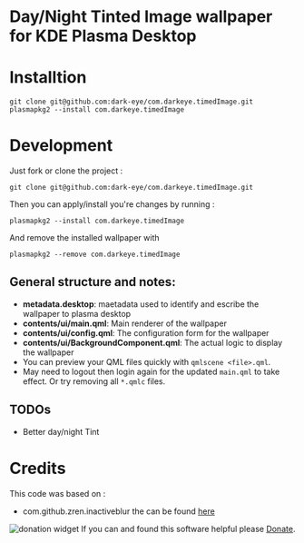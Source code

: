 # Day/Night Tinted Image wallpaper for KDE Plasma Desktop

# Installtion
```
git clone git@github.com:dark-eye/com.darkeye.timedImage.git
plasmapkg2 --install com.darkeye.timedImage
```

# Development

Just fork or clone the project :

`git clone git@github.com:dark-eye/com.darkeye.timedImage.git`

Then you can apply/install you're changes by running : 

`plasmapkg2 --install com.darkeye.timedImage`

And remove the installed wallpaper with

`plasmapkg2 --remove com.darkeye.timedImage`


## General structure and notes:

- **metadata.desktop**: maetadata used to identify and escribe the wallpaper to plasma desktop
- **contents/ui/main.qml**: Main renderer of the wallpaper
- **contents/ui/config.qml**: The configuration form for the wallpaper
- **contents/ui/BackgroundComponent.qml**: The actual logic to display the wallpaper
- You can preview your QML files quickly with `qmlscene <file>.qml`.
- May need to logout then login again for the updated `main.qml` to take effect. Or try removing
  all `*.qmlc` files.

## TODOs
- Better day/night Tint

# Credits

This code was based on :

- com.github.zren.inactiveblur the can be found [here](https://github.com/Zren/plasma-wallpapers/tree/master/inactiveblur)

![donation widget](http://img.shields.io/liberapay/receives/darkeye.svg?logo=liberapay)
If you can and found this software helpful please [Donate](https://liberapay.com/darkeye/). 
